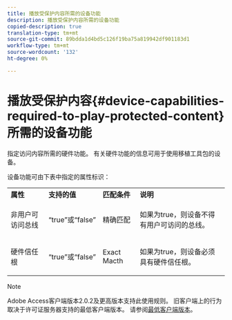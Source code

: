 ```yaml
---
title: 播放受保护内容所需的设备功能
description: 播放受保护内容所需的设备功能
copied-description: true
translation-type: tm+mt
source-git-commit: 89bdda1d4bd5c126f19ba75a819942df901183d1
workflow-type: tm+mt
source-wordcount: '132'
ht-degree: 0%

---
```



# 播放受保护内容{#device-capabilities-required-to-play-protected-content}所需的设备功能

指定访问内容所需的硬件功能。 有关硬件功能的信息可用于使用移植工具包的设备。

设备功能可由下表中指定的属性标识：

<table id="table_v3n_fks_n4"> 
 <tbody> 
  <tr> 
   <td><b>属性</b> </td> 
   <td><b>支持的值</b> </td> 
   <td><b>匹配条件</b> </td> 
   <td><b>说明</b> </td> 
  </tr> 
  <tr> 
   <td colname="1" class="- topic/entry "> <p class="- topic/p ">非用户可访问总线 </p> </td> 
   <td colname="2" class="- topic/entry "> <p class="- topic/p ">“true”或“false” </p> </td> 
   <td colname="3" class="- topic/entry "> <p class="- topic/p ">精确匹配 </p> </td> 
   <td colname="4" class="- topic/entry "> <p class="- topic/p ">如果为true，则设备不得有用户可访问的总线。 </p> </td> 
  </tr> 
  <tr> 
   <td colname="1" class="- topic/entry "> <p class="- topic/p ">硬件信任根 </p> </td> 
   <td colname="2" class="- topic/entry "> <p class="- topic/p ">“true”或“false” </p> </td> 
   <td colname="3" class="- topic/entry "> <p class="- topic/p ">Exact Macth </p> </td> 
   <td colname="4" class="- topic/entry "> <p class="- topic/p ">如果为true，则设备必须具有硬件信任根。 </p> </td> 
  </tr> 
 </tbody> 
</table>

>[!NOTE]
>
>Adobe Access客户端版本2.0.2及更高版本支持此使用规则。 旧客户端上的行为取决于许可证服务器支持的最低客户端版本。 请参阅[最低客户端版本](../../../../aaxs-protecting-content/content-setting-up-the-sdk/content-setting-up-the-dev-env.md)。

